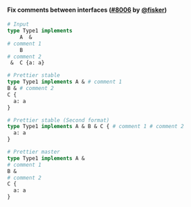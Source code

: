 #### Fix comments between interfaces ([#8006](https://github.com/prettier/prettier/pull/8006) by [@fisker](https://github.com/fisker))

<!-- prettier-ignore -->
```graphql
# Input
type Type1 implements
    A  &
# comment 1
    B
# comment 2
 &  C {a: a}

# Prettier stable
type Type1 implements A & # comment 1
B & # comment 2
C {
  a: a
}

# Prettier stable (Second format)
type Type1 implements A & B & C { # comment 1 # comment 2
  a: a
}

# Prettier master
type Type1 implements A &
# comment 1
B &
# comment 2
C {
  a: a
}
```
